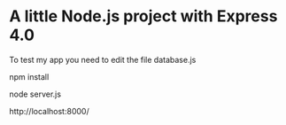 A little Node.js project with Express 4.0
==============

To test my app you need to edit the file database.js

npm install

node server.js

http://localhost:8000/
